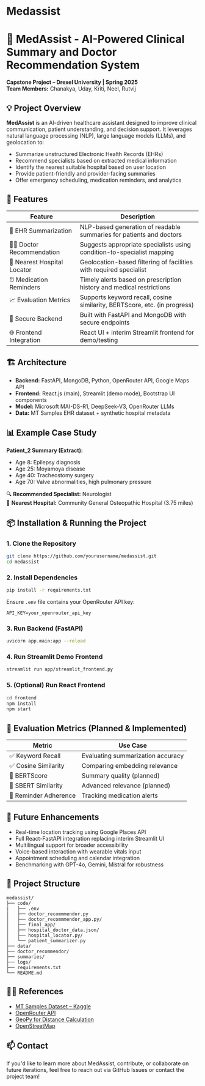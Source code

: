 # Medassist


# 🏥 MedAssist - AI-Powered Clinical Summary and Doctor Recommendation System

**Capstone Project – Drexel University | Spring 2025**  
**Team Members:** Chanakya, Uday, Kriti, Neel, Rutvij  

## 💡 Project Overview

**MedAssist** is an AI-driven healthcare assistant designed to improve clinical communication, patient understanding, and decision support. It leverages natural language processing (NLP), large language models (LLMs), and geolocation to:

- Summarize unstructured Electronic Health Records (EHRs)
- Recommend specialists based on extracted medical information
- Identify the nearest suitable hospital based on user location
- Provide patient-friendly and provider-facing summaries
- Offer emergency scheduling, medication reminders, and analytics

## 🚀 Features

| Feature                        | Description                                                                 |
|-------------------------------|-----------------------------------------------------------------------------|
| 🧾 EHR Summarization           | NLP-based generation of readable summaries for patients and doctors        |
| 👨‍⚕️ Doctor Recommendation     | Suggests appropriate specialists using condition-to-specialist mapping     |
| 🏥 Nearest Hospital Locator    | Geolocation-based filtering of facilities with required specialist         |
| ⏰ Medication Reminders        | Timely alerts based on prescription history and medical restrictions       |
| 📈 Evaluation Metrics          | Supports keyword recall, cosine similarity, BERTScore, etc. (in progress)  |
| 🔐 Secure Backend              | Built with FastAPI and MongoDB with secure endpoints                       |
| 🌐 Frontend Integration        | React UI + interim Streamlit frontend for demo/testing                     |

## 🏗️ Architecture

- **Backend:** FastAPI, MongoDB, Python, OpenRouter API, Google Maps API
- **Frontend:** React.js (main), Streamlit (demo mode), Bootstrap UI components
- **Model:** Microsoft MAI-DS-R1, DeepSeek-V3, OpenRouter LLMs
- **Data:** MT Samples EHR dataset + synthetic hospital metadata

## 📊 Example Case Study

**Patient_2 Summary (Extract):**

- Age 8: Epilepsy diagnosis
- Age 25: Moyamoya disease
- Age 40: Tracheostomy surgery
- Age 70: Valve abnormalities, high pulmonary pressure

🔍 **Recommended Specialist:** Neurologist  
📍 **Nearest Hospital:** Community General Osteopathic Hospital (3.75 miles)

## 📦 Installation & Running the Project

### 1. Clone the Repository

```bash
git clone https://github.com/yourusername/medassist.git
cd medassist
```

### 2. Install Dependencies

```bash
pip install -r requirements.txt
```

Ensure `.env` file contains your OpenRouter API key:

```env
API_KEY=your_openrouter_api_key
```

### 3. Run Backend (FastAPI)

```bash
uvicorn app.main:app --reload
```

### 4. Run Streamlit Demo Frontend

```bash
streamlit run app/streamlit_frontend.py
```

### 5. (Optional) Run React Frontend

```bash
cd frontend
npm install
npm start
```

## 🧪 Evaluation Metrics (Planned & Implemented)

| Metric              | Use Case                          |
|---------------------|-----------------------------------|
| ✅ Keyword Recall    | Evaluating summarization accuracy |
| ✅ Cosine Similarity | Comparing embedding relevance     |
| 🔄 BERTScore         | Summary quality (planned)         |
| 🔄 SBERT Similarity  | Advanced relevance (planned)      |
| 🔄 Reminder Adherence | Tracking medication alerts        |

## 🔮 Future Enhancements

- Real-time location tracking using Google Places API
- Full React-FastAPI integration replacing interim Streamlit UI
- Multilingual support for broader accessibility
- Voice-based interaction with wearable vitals input
- Appointment scheduling and calendar integration
- Benchmarking with GPT-4o, Gemini, Mistral for robustness

## 📂 Project Structure

```
medassist/
├── code/
|   ├── .env
│   ├── doctor_recommmendor.py                  
│   ├── doctor_recommmendor_app.py/                  
│   ├── final_app/               
│   ├── hospital_doctor_data.json/                 
│   ├── hospital_locator.py/       
│   └── patient_summarizer.py 
├── data/                        
├── doctor_recommendor/                      
├── summaries/                   
├── logs/                        
├── requirements.txt
└── README.md
```

## 👩‍⚕️ References

- [MT Samples Dataset – Kaggle](https://www.kaggle.com/datasets/tboyle10/medicaltranscriptions)
- [OpenRouter API](https://openrouter.ai)
- [GeoPy for Distance Calculation](https://geopy.readthedocs.io/en/stable/)
- [OpenStreetMap](https://www.openstreetmap.org)

## 📫 Contact

If you'd like to learn more about MedAssist, contribute, or collaborate on future iterations, feel free to reach out via GitHub Issues or contact the project team!

